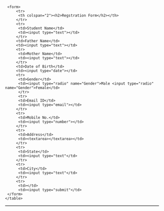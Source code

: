 
<html>
<head>
</head>
<body>
     <table border="1">
       
     <form>
         <tr>
          <th colspan="2"><h2>Regstration Form</h2></th>
         </tr>
         <tr>
          <td>Student Name</td>
          <td><input type="text"></td>
         </tr>
         <td>Father Name</td>
         <td><input type="text"></td>
         <tr>
          <td>Mother Name</td>
          <td><input type="text"></td>
         </tr>
         <td>Date of Birth</td>
         <td><input type="date"></td>
         <tr>
          <td>Gender</td>
          <td><input type="radio" name="Gender">Male <input type="radio" name="Gender">Female</td>
          </tr>
          <tr>
          <td>Email ID</td>
          <td><input type="email"></td>
         </tr>
         <tr>
          <td>Mobile No.</td>
          <td><input type="number"></td>
         </tr>
         <tr>
          <td>Address</td>
          <td><textarea></textarea></td>
         </tr>
         <tr>
          <td>State</td>
          <td><input type="text"</td>
         </tr>
         <tr>
          <td>City</td>
          <td><input type="text"</td>
         </tr>
         <tr>
          <td></td>
          <td><input type="submit"</td>
     </form>
    </table>
</body>
</html>
